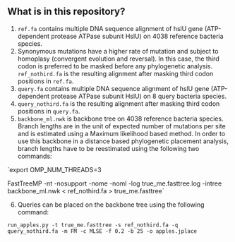 ## What is in this repository?

1. `ref.fa` contains multiple DNA sequence alignment of hslU gene (ATP-dependent protease ATPase subunit HslU) on 4038 reference bacteria species.
2. Synonymous mutations have a higher rate of mutation and subject to homoplasy (convergent evolution and reversal). In this case, the third codon is preferred to be masked before any phylogenetic analysis. `ref_nothird.fa` is the resulting alignment after masking third codon positions in `ref.fa`.
3. `query.fa` contains multiple DNA sequence alignment of hslU gene (ATP-dependent protease ATPase subunit HslU) on 8 query bacteria species.
4. `query_nothird.fa` is the resulting alignment after masking third codon positions in `query.fa`.
5. `backbone_ml.nwk` is backbone tree on 4038 reference bacteria species. Branch lengths are in the unit of expected number of mutations per site and is estimated using a Maximum likelihood based method. In order to use this backbone in a distance based phylogenetic placement analysis, branch lengths have to be reestimated using the following two commands: 

`export OMP_NUM_THREADS=3

FastTreeMP -nt -nosupport  -nome  -noml -log true_me.fasttree.log -intree backbone_ml.nwk < ref_nothird.fa > true_me.fasttree`

6. Queries can be placed  on the backbone tree using the following command:

`run_apples.py -t true_me.fasttree -s ref_nothird.fa -q query_nothird.fa -m FM -c MLSE -f 0.2 -b 25 -o apples.jplace`

